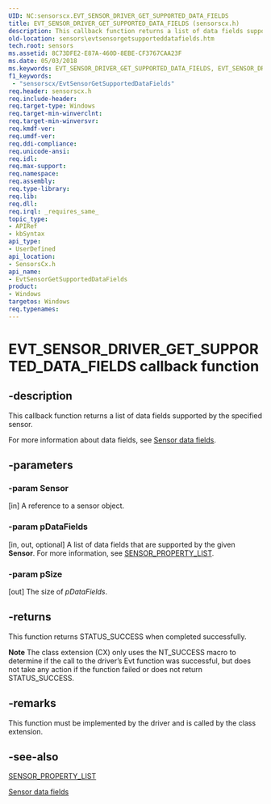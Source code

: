 ```yaml
---
UID: NC:sensorscx.EVT_SENSOR_DRIVER_GET_SUPPORTED_DATA_FIELDS
title: EVT_SENSOR_DRIVER_GET_SUPPORTED_DATA_FIELDS (sensorscx.h)
description: This callback function returns a list of data fields supported by the specified sensor.
old-location: sensors\evtsensorgetsupporteddatafields.htm
tech.root: sensors
ms.assetid: 8C73DFE2-E87A-460D-8EBE-CF3767CAA23F
ms.date: 05/03/2018
ms.keywords: EVT_SENSOR_DRIVER_GET_SUPPORTED_DATA_FIELDS, EVT_SENSOR_DRIVER_GET_SUPPORTED_DATA_FIELDS callback, EvtSensorGetSupportedDataFields, EvtSensorGetSupportedDataFields callback function [Sensor Devices], sensors.evtsensorgetsupporteddatafields, sensorscx/EvtSensorGetSupportedDataFields
f1_keywords:
 - "sensorscx/EvtSensorGetSupportedDataFields"
req.header: sensorscx.h
req.include-header: 
req.target-type: Windows
req.target-min-winverclnt: 
req.target-min-winversvr: 
req.kmdf-ver: 
req.umdf-ver: 
req.ddi-compliance: 
req.unicode-ansi: 
req.idl: 
req.max-support: 
req.namespace: 
req.assembly: 
req.type-library: 
req.lib: 
req.dll: 
req.irql: _requires_same_
topic_type:
- APIRef
- kbSyntax
api_type:
- UserDefined
api_location:
- SensorsCx.h
api_name:
- EvtSensorGetSupportedDataFields
product:
- Windows
targetos: Windows
req.typenames: 
---
```


# EVT_SENSOR_DRIVER_GET_SUPPORTED_DATA_FIELDS callback function


## -description


This callback function returns a list of data fields supported by the specified sensor.

For more information about data fields, see <a href="https://docs.microsoft.com/windows-hardware/drivers/sensors/sensor-data-fields">Sensor data fields</a>.


## -parameters




### -param Sensor

[in] A reference to a sensor object.


### -param pDataFields

[in, out, optional] A list of data fields that are supported by the given <b>Sensor</b>. For more information, see <a href="https://docs.microsoft.com/windows-hardware/drivers/ddi/sensorsdef/ns-sensorsdef-sensor_property_list">SENSOR_PROPERTY_LIST</a>.


### -param pSize 

[out] The size of *pDataFields*.


## -returns



This function returns STATUS_SUCCESS when completed successfully.

<b>Note</b> The class extension (CX) only uses the NT_SUCCESS macro to determine if the call to the driver’s Evt function was successful, but does not take any action if the function failed or does not return STATUS_SUCCESS.




## -remarks



This function must be implemented by the driver and is called by the class extension.




## -see-also




<a href="https://docs.microsoft.com/windows-hardware/drivers/ddi/sensorsdef/ns-sensorsdef-sensor_property_list">SENSOR_PROPERTY_LIST</a>



<a href="https://docs.microsoft.com/windows-hardware/drivers/sensors/sensor-data-fields">Sensor data fields</a>
 

 

